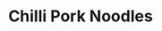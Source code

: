 ---
title: Chilli Pork Noodles
metadata:
  servings: '4'
  title: Chilli Pork Noodles
  course: Main
ingredients:
- name: coconut oil
  amount: 1 tsp
- name: chopped tomatoes
  amount: 400 g
- name: onion
  amount: '1'
- name: water
  amount: 250 ml
- name: stock cube
  amount: '1'
- name: noodles
  amount: 4 portions
- name: green pepper
  amount: '1'
- name: pork mince
  amount: 500g
- name: red pepper
  amount: '1'
- name: red chilli
  amount: '2'
cookware:
- name: frying pan
steps:
- description: Dice the onion.
- description: Add a teaspoon of coconut oil to a frying pan on a high heat, and add
    the diced onion.
- description: Once the onions have softened, add the pork mince and cook until it's
    lightly browned.
- description: Add in chopped tomatoes, stock cube and water.
- description: While that's cooking, chop and then add your red chilli, a red pepper
    and a green pepper.
- description: Simmer for around 30 minutes until the sauce has reduced.
- description: Cook the noodles and then add them to the mince. Stir through and serve.

---